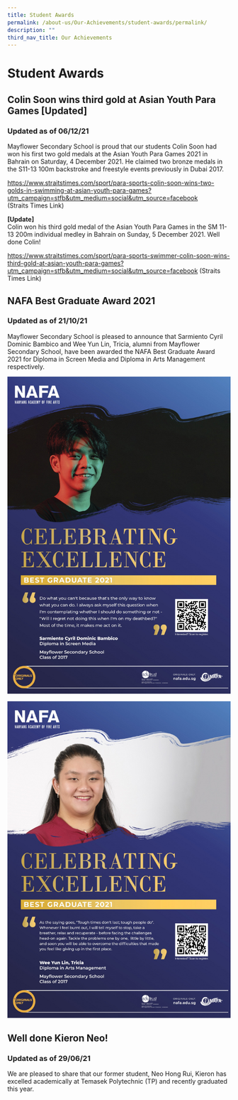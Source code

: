 ```yaml
---
title: Student Awards
permalink: /about-us/Our-Achievements/student-awards/permalink/
description: ""
third_nav_title: Our Achievements
---
```

Student Awards
==============

Colin Soon wins third gold at Asian Youth Para Games \[Updated\]
----------------------------------------------------------------

### **Updated as of 06/12/21**

Mayflower Secondary School is proud that our students Colin Soon had won his first two gold medals at the Asian Youth Para Games 2021 in Bahrain on Saturday, 4 December 2021. He claimed two bronze medals in the S11-13 100m backstroke and freestyle events previously in Dubai 2017.

https://www.straitstimes.com/sport/para-sports-colin-soon-wins-two-golds-in-swimming-at-asian-youth-para-games?utm_campaign=stfb&utm_medium=social&utm_source=facebook   
(Straits Times Link)

**\[Update\]**    
Colin won his third gold medal of the Asian Youth Para Games in the SM 11-13 200m individual medley in Bahrain on Sunday, 5 December 2021. Well done Colin!

https://www.straitstimes.com/sport/para-sports-swimmer-colin-soon-wins-third-gold-at-asian-youth-para-games?utm_campaign=stfb&utm_medium=social&utm_source=facebook
(Straits Times Link)

NAFA Best Graduate Award 2021
-----------------------------

### **Updated as of 21/10/21**

Mayflower Secondary School is pleased to announce that Sarmiento Cyril Dominic Bambico and Wee Yun Lin, Tricia, alumni from Mayflower Secondary School, have been awarded the NAFA Best Graduate Award 2021 for Diploma in Screen Media and Diploma in Arts Management respectively.

![](/images/nafa1.jpg)

![](/images/nafa2.jpg)

Well done Kieron Neo!
---------------------

### **Updated as of 29/06/21**

We are pleased to share that our former student, Neo Hong Rui, Kieron has excelled academically at Temasek Polytechnic (TP) and recently graduated this year.

